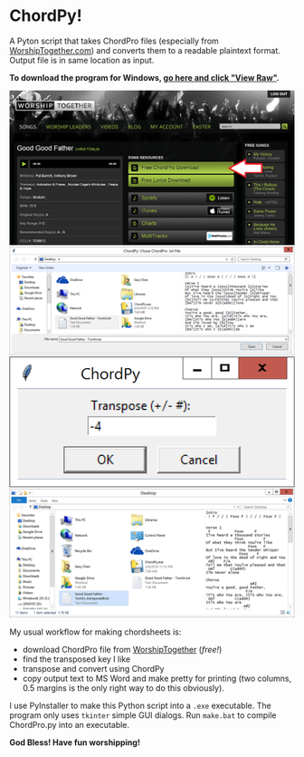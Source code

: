 # ChordPy!
A Pyton script that takes ChordPro files (especially from [WorshipTogether.com](http://www.worshiptogether.com/)) and converts them to a readable plaintext format.  Output file is in same location as input.

**To download the program for Windows, [go here and click "View Raw"](https://github.com/tkoft/ChordPy/tree/master/dist/ChordPy.exe).**

![Download free ChordPro file from WorshipTogether](https://github.com/tkoft/ChordPy/blob/master/img/tut1.png?raw=true)
![First dialog when you run the program](https://github.com/tkoft/ChordPy/blob/master/img/tut2.png)
![Pick literally any integer](https://github.com/tkoft/ChordPy/blob/master/img/tut3.png)
![Voila!](https://github.com/tkoft/ChordPy/blob/master/img/tut4.png)

My usual workflow for making chordsheets is:
* download ChordPro file from [WorshipTogether](http://www.worshiptogether.com/) (*free!*)
* find the transposed key I like
* transpose and convert using ChordPy
* copy output text to MS Word and make pretty for printing (two columns, 0.5 margins is the only right way to do this obviously). 

I use PyInstaller to make this Python script into a `.exe` executable.  The program only uses `tkinter` simple GUI dialogs.  Run `make.bat` to compile ChordPro.py into an executable.   

**God Bless!  Have fun worshipping!**
